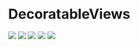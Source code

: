 # DecoratableViews


[![](Resources/error.gif)](error.gif)
[![](Resources/notificationgif)](notification.gif)
[![](Resources/alert-view.gif)](alert-view.gif)
[![](Resources/bottom-error.gif)](bottom-error.gif)
[![](Resources/menu.gif)](menu.gif)


